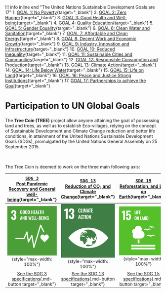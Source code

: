 !!! info inline end "The United Nations Sustainable Development Goals are 17"
    1.	[GOAL 1: No Poverty](https://www.un.org/development/desa/disabilities/envision2030-goal1.html){target="_blank"}
    2.	[GOAL 2: Zero Hunger](http://www.un.org/development/desa/disabilities/envision2030-goal2.html){target="_blank"}
    3.	[GOAL 3: Good Health and Well-being](http://www.un.org/development/desa/disabilities/envision2030-goal3.html){target="_blank"}
    4.	[GOAL 4: Quality Education](http://www.un.org/development/desa/disabilities/envision2030-goal4.html){target="_blank"}
    5.	[GOAL 5: Gender Equality](http://www.un.org/development/desa/disabilities/envision2030-goal5.html){target="_blank"}
    6.	[GOAL 6: Clean Water and Sanitation](http://www.un.org/development/desa/disabilities/envision2030-goal6.html){target="_blank"}
    7.	[GOAL 7: Affordable and Clean Energy](http://www.un.org/development/desa/disabilities/envision2030-goal7.html){target="_blank"}
    8.	[GOAL 8: Decent Work and Economic Growth](http://www.un.org/development/desa/disabilities/envision2030-goal8.html){target="_blank"}
    9.	[GOAL 9: Industry, Innovation and Infrastructure](http://www.un.org/development/desa/disabilities/envision2030-goal9.html){target="_blank"}
    10.	[GOAL 10: Reduced Inequality](http://www.un.org/development/desa/disabilities/envision2030-goal10.html){target="_blank"}
    11.	[GOAL 11: Sustainable Cities and Communities](http://www.un.org/development/desa/disabilities/envision2030-goal11.html){target="_blank"}
    12.	[GOAL 12: Responsible Consumption and Production](http://www.un.org/development/desa/disabilities/envision2030-goal12.html){target="_blank"}
    13.	[GOAL 13: Climate Action](http://www.un.org/development/desa/disabilities/envision2030-goal13.html){target="_blank"}
    14.	[GOAL 14: Life Below Water](http://www.un.org/development/desa/disabilities/envision2030-goal14.html){target="_blank"}
    15.	[GOAL 15: Life on Land](http://www.un.org/development/desa/disabilities/envision2030-goal15.html){target="_blank"}
    16.	[GOAL 16: Peace and Justice Strong Institutions](http://www.un.org/development/desa/disabilities/envision2030-goal16.html){target="_blank"}
    17.	[GOAL 17: Partnerships to achieve the Goal](http://www.un.org/development/desa/disabilities/envision2030-goal17.html){target="_blank"}

# Participation to UN Global Goals
The **Tree Coin<sup></sup> (TREE)** project allow anyone attaining the goal of possessing land and trees, as well as to establish Eco-villages, relying on the concept of Sustainable Development and Climate Change reduction and better life conditions, in attainment of the United Nations Sustainable Development Goals (SDGs), promulgated by the United Nations General Assembly on 25 September 2015.

<br>

The Tree Coin<sup></sup> is deemed to work on the three main following axis:

| [<big>`SDG 3`</big><br>Post Pandemic Recovery and General well-being](https://sdgs.un.org/goals/goal3){target="_blank"} | [<big>`SDG 13`</big><br>Reduction of CO₂ and Climate Change](https://sdgs.un.org/goals/goal13){target="_blank"} | [<big>`SDG 15`</big><br>Reforestation, and Life on Earth](https://sdgs.un.org/goals/goal15){target="_blank"} |
|:---:|:---:|:---:|
| ![SDG 3](../../_img/E_WEB_03.png){style="max-width: 100%"} | ![SDG 13](../../_img/E_WEB_13.png){style="max-width: 100%"} | ![SDG 15](../../_img/E_WEB_15.png){style="max-width: 100%"} |
| [See the SDG 3 specifications](https://sdgs.un.org/goals/goal3){.md-button target="_blank"} | [See the SDG 13 specifications](https://sdgs.un.org/goals/goal13){.md-button target="_blank"} | [See the SDG 15 specifications](https://sdgs.un.org/goals/goal15){.md-button target="_blank"} |


<!-- 1.	Post Pandemic Recovery and General well-being ([SDG 3](https://sdgs.un.org/goals/goal3){target="_blank"})
2.	Reduction of CO₂ and Climate Change ([SDG 13](https://sdgs.un.org/goals/goal13){target="_blank"})
3.	Reforestation, and Life on Earth ([SDG 15](https://sdgs.un.org/goals/goal15){target="_blank"}) -->
